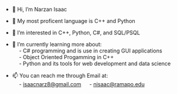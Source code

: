 - 👋 Hi, I’m Narzan Isaac

- 💞️ My most proficent language is C++ and Python
 
- 👀 I’m interested in C++, Python, C#, and SQL/PSQL
 
- 🌱 I’m currently learning more about: <br />
        &emsp;  - C# programming and is use in creating GUI applications <br />
        &emsp;  - Object Oriented Progamming in C++ <br />
        &emsp;  - Python and its tools for web development and data science <br />

- 📫 You can reach me through Email at: <br />
       &emsp;   - isaacnarz8@gmail.com 
       &emsp;   - nisaac@ramapo.edu

